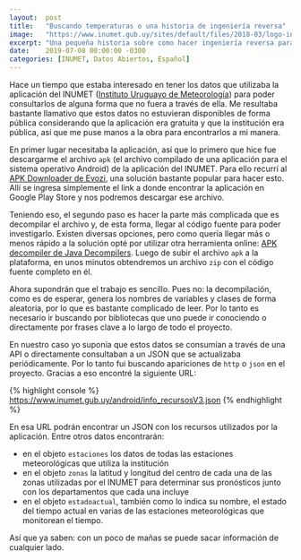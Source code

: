 ```yaml
---
layout:  post
title:   "Buscando temperaturas o una historia de ingeniería reversa"
image:   "https://www.inumet.gub.uy/sites/default/files/2018-03/logo-inumet-001.jpg"
excerpt: "Una pequeña historia sobre como hacer ingeniería reversa para obtener información que no está disponible fácilmente. De paso, te llevás los datos del INUMET."
date:    2019-07-08 00:00:00 -0300
categories: [INUMET, Datos Abiertos, Español]
---
```


Hace un tiempo que estaba interesado en tener los datos que utilizaba la aplicación del INUMET ([Instituto Uruguayo de Meteorología](https://www.meteorologia.gub.uy/)) para poder consultarlos de alguna forma que no fuera a través de ella. Me resultaba bastante llamativo que estos datos no estuvieran disponibles de forma pública considerando que la aplicación era gratuita y que la institución era pública, así que me puse manos a la obra para encontrarlos a mi manera.

En primer lugar necesitaba la aplicación, así que lo primero que hice fue descargarme el archivo `apk` (el archivo compilado de una aplicación para el sistema operativo Android) de la aplicación del INUMET. Para ello recurrí al [APK Downloader de Evozi](https://apps.evozi.com/apk-downloader/), una solución bastante popular para hacer esto. Allí se ingresa simplemente el link a donde encontrar la aplicación en Google Play Store y nos podremos descargar ese archivo.

Teniendo eso, el segundo paso es hacer la parte más complicada que es decompilar el archivo y, de esta forma, llegar al código fuente para poder investigarlo. Existen diversas opciones, pero como quería llegar más o menos rápido a la solución opté por utilizar otra herramienta online: [APK decompiler de Java Decompilers](http://www.javadecompilers.com/apk). Luego de subir el archivo `apk` a la plataforma, en unos minutos obtendremos un archivo `zip` con el código fuente completo en él.

Ahora supondrán que el trabajo es sencillo. Pues no: la decompilación, como es de esperar, genera los nombres de variables y clases de forma aleatoria, por lo que es bastante complicado de leer. Por lo tanto es necesario ir buscando por bibliotecas que uno puede ir conociendo o directamente por frases clave a lo largo de todo el proyecto.

En nuestro caso yo suponía que estos datos se consumían a través de una API o directamente consultaban a un JSON que se actualizaba periódicamente. Por lo tanto fui buscando apariciones de `http` o `json` en el proyecto. Gracias a eso encontré la siguiente URL:

{% highlight console %}
https://www.inumet.gub.uy/android/info_recursosV3.json
{% endhighlight %}

En esa URL podrán encontrar un JSON con los recursos utilizados por la aplicación. Entre otros datos encontrarán:
 - en el objeto `estaciones` los datos de todas las estaciones meteorológicas que utiliza la institución
 - en el objeto `zonas` la latitud y longitud del centro de cada una de las zonas utilizadas por el INUMET para determinar sus pronósticos junto con los departamentos que cada una incluye
 - en el objeto `estadoactual`, también como lo indica su nombre, el estado del tiempo actual en varias de las estaciones meteorológicas que monitorean el tiempo.

Así que ya saben: con un poco de mañas se puede sacar información de cualquier lado.
